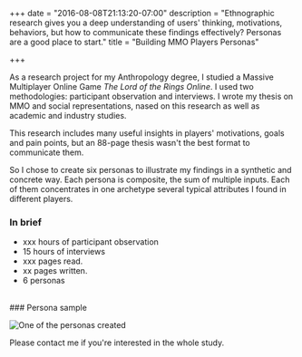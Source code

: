 +++
date = "2016-08-08T21:13:20-07:00"
description = "Ethnographic research gives you a deep understanding of users' thinking, motivations, behaviors, but how to communicate these findings effectively? Personas are a good place to start."
title = "Building MMO Players Personas"

+++

As a research project for my Anthropology degree, I studied a Massive Multiplayer Online Game *The Lord of the Rings Online*. I used two methodologies: participant observation and interviews. I wrote my thesis on MMO and social representations, nased on this research as well as academic and industry studies.

This research includes many useful insights in players' motivations, goals and pain points, but an 88-page thesis wasn't the best format to communicate them. 

So I chose to create six personas to illustrate my findings in a synthetic and concrete way. Each persona is composite, the sum of multiple inputs. Each of them concentrates in one archetype several typical attributes I found in different players.

### In brief

- xxx hours of participant observation
- 15 hours of interviews
- xxx pages read.
- xx pages written.
- 6 personas

<br>
### Persona sample

![One of the personas created](/images/persona-sample.png "One of the persona created")




Please contact me if you're interested in the whole study.